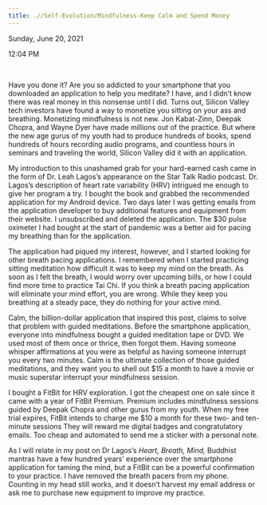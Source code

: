 ```yaml
---
title: .//Self-Evolution/Mindfulness-Keep Calm and Spend Money
---
```


Sunday, June 20, 2021

12:04 PM

 

Have you done it? Are you so addicted to your smartphone that you downloaded an application to help you meditate? I have, and I didn’t know there was real money in this nonsense until I did. Turns out, Silicon Valley tech investors have found a way to monetize you sitting on your ass and breathing. Monetizing mindfulness is not new. Jon Kabat-Zinn, Deepak Chopra, and Wayne Dyer have made millions out of the practice. But where the new age gurus of my youth had to produce hundreds of books, spend hundreds of hours recording audio programs, and countless hours in seminars and traveling the world, Silicon Valley did it with an application.

My introduction to this unashamed grab for your hard-earned cash came in the form of Dr. Leah Lagos’s appearance on the Star Talk Radio podcast. Dr. Lagos’s description of heart rate variability (HRV) intrigued me enough to give her program a try. I bought the book and grabbed the recommended application for my Android device. Two days later I was getting emails from the application developer to buy additional features and equipment from their website. I unsubscribed and deleted the application. The \$30 pulse oximeter I had bought at the start of pandemic was a better aid for pacing my breathing than for the application.

The application had piqued my interest, however, and I started looking for other breath pacing applications. I remembered when I started practicing sitting meditation how difficult it was to keep my mind on the breath. As soon as I felt the breath, I would worry over upcoming bills, or how I could find more time to practice Tai Chi. If you think a breath pacing application will eliminate your mind effort, you are wrong. While they keep you breathing at a steady pace, they do nothing for your active mind.

Calm, the billion-dollar application that inspired this post, claims to solve that problem with guided meditations. Before the smartphone application, everyone into mindfulness bought a guided meditation tape or DVD. We used most of them once or thrice, then forgot them. Having someone whisper affirmations at you were as helpful as having someone interrupt you every two minutes. Calm is the ultimate collection of those guided meditations, and they want you to shell out \$15 a month to have a movie or music superstar interrupt your mindfulness session.

I bought a FitBit for HRV exploration. I got the cheapest one on sale since it came with a year of FitBit Premium. Premium includes mindfulness sessions guided by Deepak Chopra and other gurus from my youth. When my free trial expires, FitBit intends to charge me \$10 a month for these two- and ten-minute sessions They will reward me digital badges and congratulatory emails. Too cheap and automated to send me a sticker with a personal note.

As I will relate in my post on Dr Lagos’s *Heart, Breath, Mind,* Buddhist mantras have a few hundred years’ experience over the smartphone application for taming the mind, but a FitBit can be a powerful confirmation to your practice. I have removed the breath pacers from my phone. Counting in my head still works, and it doesn’t harvest my email address or ask me to purchase new equipment to improve my practice.
